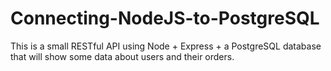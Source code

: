 # Connecting-NodeJS-to-PostgreSQL
This is a small RESTful API using Node + Express + a PostgreSQL database that will show some data about users and their orders.
